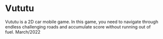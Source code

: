 # Vututu
 Vututu is a 2D car mobile game. In this game, you need to navigate through endless challenging roads and accumulate score without running out of fuel. March/2022
